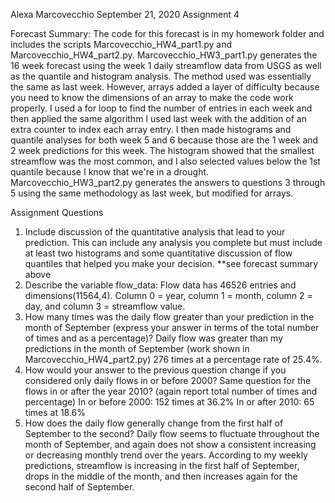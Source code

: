 Alexa Marcovecchio
September 21, 2020
Assignment 4

Forecast Summary:
The code for this forecast is in my homework folder and includes the scripts Marcovecchio_HW4_part1.py and Marcovecchio_HW4_part2.py.  Marcovecchio_HW3_part1.py generates the 16 week forecast using the week 1 daily streamflow data from USGS as well as the quantile and histogram analysis.  The method used was essentially the same as last week.  However, arrays added a layer of difficulty because you need to know the dimensions of an array to make the code work properly.  I used a for loop to find the number of entries in each week and then applied the same algorithm I used last week with the addition of an extra counter to index each array entry. I then made histograms and quantile analyses for both week 5 and 6 because those are the 1 week and 2 week predictions for this week.  The histogram showed that the smallest streamflow was the most common, and I also selected values below the 1st quantile because I know that we're in a drought. Marcovecchio_HW3_part2.py generates the answers to questions 3 through 5 using the same methodology as last week, but modified for arrays.

Assignment Questions
1. Include discussion of the quantitative analysis that lead to your prediction. This can include any analysis you complete but must include at least two histograms and some quantitative discussion of flow quantiles that helped you make your decision.
    **see forecast summary above
2. Describe the variable flow_data:
    Flow data has 46526 entries and dimensions(11564,4).  Column 0 = year, column 1 = month, column 2 = day, and column 3 = streamflow value.
3. How many times was the daily flow greater than your prediction in the month of September (express your answer in terms of the total number of times and as a percentage)?
    Daily flow was greater than my predictions in the month of September (work shown in Marcovecchio_HW4_part2.py) 276 times at a percentage rate of 25.4%.
4. How would your answer to the previous question change if you considered only daily flows in or before 2000? Same question for the flows in or after the year 2010? (again report total number of times and percentage)
    In or before 2000: 152 times at 36.2%
    In or after 2010: 65 times at 18.6%
5. How does the daily flow generally change from the first half of September to the second?
    Daily flow seems to fluctuate throughout the month of September, and again does not show a consistent increasing or decreasing monthly trend over the years.  According to my weekly predictions, streamflow is increasing in the first half of September, drops in the middle of the month, and then increases again for the second half of September.